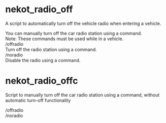 # nekot_radio_off  
  
A script to automatically turn off the vehicle radio when entering a vehicle.  

You can manually turn off the car radio station using a command.  
Note: These commands must be used while in a vehicle.  
/offradio  
    Turn off the radio station using a command.  
/noradio  
    Disable the radio using a command.  
  
# nekot_radio_offc  

Script to manually turn off the car radio station using a command, without automatic turn-off functionality  

/offradio  
/noradio  
